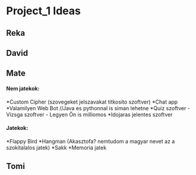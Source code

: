 # Project_1 Ideas

## Reka

## David

## Mate
#### Nem jatekok:
*Custom Cipher (szovegeket jelszavakat titkosito szoftver)
*Chat app
*Valamilyen Web Bot //Java es pythonnal is siman lehetne
*Quiz szoftver - Vizsga szoftver - Legyen Ön is milliomos
*Idojaras jelentes szoftver

#### Jatekok:
*Flappy Bird
*Hangman (Akasztofa? nemtudom a magyar nevet az a szokitalalos jatek)
*Sakk
*Memoria jatek

## Tomi

